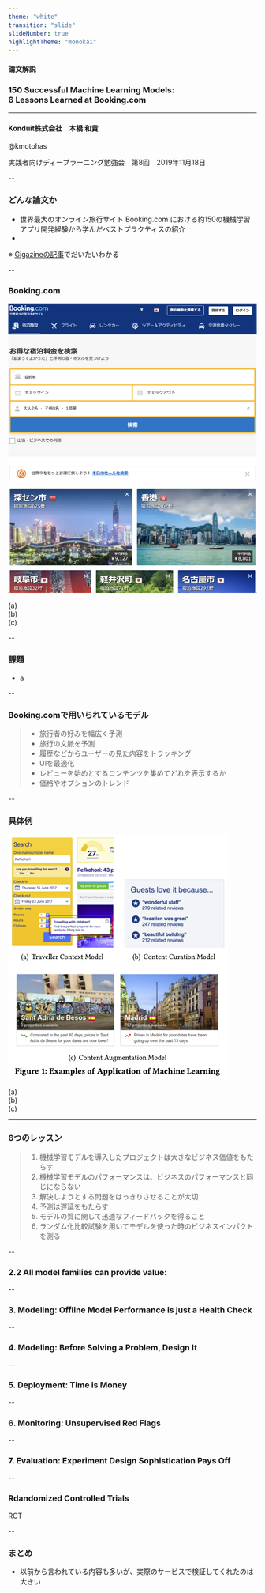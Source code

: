 ```yaml
---
theme: "white"
transition: "slide"
slideNumber: true
highlightTheme: "monokai"
---
```


<!-- overwrite css-->
<style type="text/css">
    .reveal h1,
    .reveal h2,
    .reveal h3,
    .reveal h4,
    .reveal h5,
    .reveal h6 {
        text-transform: none;
    }
    .reveal {
        font-size: 200%;
    }
    .reveal ol li {
        font-size: 75%;
    }
    .reveal ul li {
        font-size: 75%;
    }
    .reveal section img {
        border: none;
        box-shadow: none;
    }
    .reveal .grid-2x1 {
        display: grid;
        align-content: center;
        justify-content: center;
        align-items: center;
        justify-items: center;
        margin: auto;
        grid-column-gap: 5%;
        grid-template-columns: 40% 40%;
    }
</style>

<!-- 発表時間目安30分+質問10分 -->

#### 論文解説
### 150 Successful Machine Learning Models: <br> 6 Lessons Learned at Booking.com
---
#### Konduit株式会社　本橋 和貴

@kmotohas

実践者向けディープラーニング勉強会　第8回　2019年11月18日

--

### どんな論文か

- 世界最大のオンライン旅行サイト Booking.com における約150の機械学習アプリ開発経験から学んだベストプラクティスの紹介
- 

※ [Gigazineの記事](https://gigazine.net/amp/20191009-machine-learning-booking-com)でだいたいわかる

--

### Booking.com

<div class="grid-2x1">
 <img src="20191118/booking.png"/>
 <p align="left">
 (a) <br>
 (b) <br>
 (c) 
 </p>
</div>

--

### 課題

- a

<!-- -->

--

### Booking.comで用いられているモデル

>- 旅行者の好みを幅広く予測
>- 旅行の文脈を予測
>- 履歴などからユーザーの見た内容をトラッキング
>- UIを最適化
>- レビューを始めとするコンテンツを集めてどれを表示するか
>- 価格やオプションのトレンド

--

### 具体例

<!-- Figure 1 -->

<div class="grid-2x1">
 <img src="20191118/fig1.png"/>
 <p align="left">
 (a) <br>
 (b) <br>
 (c) 
 </p>
</div>

---

### 6つのレッスン

> 1. 機械学習モデルを導入したプロジェクトは大きなビジネス価値をもたらす
> 2. 機械学習モデルのパフォーマンスは、ビジネスのパフォーマンスと同じにならない
> 3. 解決しようとする問題をはっきりさせることが大切
> 4. 予測は遅延をもたらす
> 5. モデルの質に関して迅速なフィードバックを得ること
> 6. ランダム化比較試験を用いてモデルを使った時のビジネスインパクトを測る

--

### 2.2 All model families can provide value:

<!-- Figure 2 -->

--

### 3. Modeling: Offline Model Performance is just a Health Check

<!-- Figure 3 -->

--

### 4. Modeling: Before Solving a Problem, Design It

--

### 5. Deployment: Time is Money

<!-- Figure 6 -->

-- 

### 6. Monitoring: Unsupervised Red Flags

<!-- Figure 7 -->

--

### 7. Evaluation: Experiment Design Sophistication Pays Off

<!-- Figure 8 -->

--

### Rdandomized Controlled Trials

RCT

--

### まとめ

- 以前から言われている内容も多いが、実際のサービスで検証してくれたのは大きい